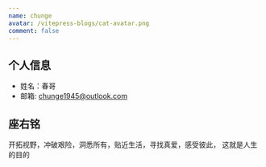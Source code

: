 ```yaml
---
name: chunge
avatar: /vitepress-blogs/cat-avatar.png
comment: false
---
```





## 个人信息
- 姓名：春哥
- 邮箱: <a href="mailto:chunge1945@outlook.com">chunge1945@outlook.com</a>


## 座右铭
开拓视野，冲破艰险，洞悉所有，贴近生活，寻找真爱，感受彼此， 这就是人生的目的
